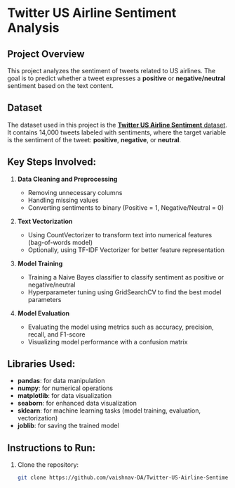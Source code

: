 # Twitter US Airline Sentiment Analysis

## Project Overview
This project analyzes the sentiment of tweets related to US airlines. The goal is to predict whether a tweet expresses a **positive** or **negative/neutral** sentiment based on the text content.

## Dataset
The dataset used in this project is the [**Twitter US Airline Sentiment** dataset](https://www.kaggle.com/crowdflower/twitter-airline-sentiment). It contains 14,000 tweets labeled with sentiments, where the target variable is the sentiment of the tweet: **positive**, **negative**, or **neutral**.

## Key Steps Involved:
1. **Data Cleaning and Preprocessing**
   - Removing unnecessary columns
   - Handling missing values
   - Converting sentiments to binary (Positive = 1, Negative/Neutral = 0)

2. **Text Vectorization**
   - Using CountVectorizer to transform text into numerical features (bag-of-words model)
   - Optionally, using TF-IDF Vectorizer for better feature representation

3. **Model Training**
   - Training a Naive Bayes classifier to classify sentiment as positive or negative/neutral
   - Hyperparameter tuning using GridSearchCV to find the best model parameters

4. **Model Evaluation**
   - Evaluating the model using metrics such as accuracy, precision, recall, and F1-score
   - Visualizing model performance with a confusion matrix

## Libraries Used:
- **pandas**: for data manipulation
- **numpy**: for numerical operations
- **matplotlib**: for data visualization
- **seaborn**: for enhanced data visualization
- **sklearn**: for machine learning tasks (model training, evaluation, vectorization)
- **joblib**: for saving the trained model

## Instructions to Run:
1. Clone the repository:
   ```bash
   git clone https://github.com/vaishnav-DA/Twitter-US-Airline-Sentiment-Analysis.git
